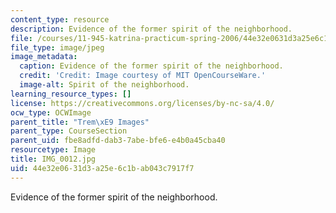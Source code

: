 ```yaml
---
content_type: resource
description: Evidence of the former spirit of the neighborhood.
file: /courses/11-945-katrina-practicum-spring-2006/44e32e0631d3a25e6c1bab043c7917f7_IMG_0012.jpg
file_type: image/jpeg
image_metadata:
  caption: Evidence of the former spirit of the neighborhood.
  credit: 'Credit: Image courtesy of MIT OpenCourseWare.'
  image-alt: Spirit of the neighborhood.
learning_resource_types: []
license: https://creativecommons.org/licenses/by-nc-sa/4.0/
ocw_type: OCWImage
parent_title: "Trem\xE9 Images"
parent_type: CourseSection
parent_uid: fbe8adfd-dab3-7abe-bfe6-e4b0a45cba40
resourcetype: Image
title: IMG_0012.jpg
uid: 44e32e06-31d3-a25e-6c1b-ab043c7917f7
---
```

Evidence of the former spirit of the neighborhood.
